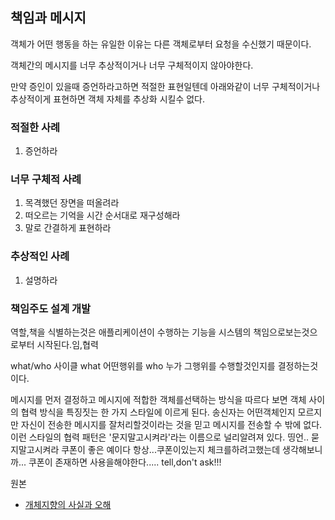 ## 책임과 메시지

객체가 어떤 행동을 하는 유일한 이유는 다른 객체로부터 요청을 수신했기 때문이다.

객체간의 메시지를 너무 추상적이거나 너무 구체적이지 않아야한다.


만약 증인이 있을때 증언하라고하면 적절한 표현일텐데 아래와같이 너무 구체적이거나 추상적이게 표현하면 객체 자체를 추상화 시킬수 없다.
### 적절한 사례
1. 증언하라

### 너무 구체적 사례
1. 목격했던 장면을 떠올려라
2. 떠오르는 기억을 시간 순서대로 재구성해라
3. 말로 간결하게 표현하라

### 추상적인 사례
1. 설명하라



 ### 책임주도 설계 개발
 역할,책을 식별하는것은 애플리케이션이 수행하는 기능을 시스템의 책임으로보는것으로부터 시작된다.임,협력

 what/who 사이클
 what 어떤행위를 who 누가 그행위를 수행할것인지를 결정하는것이다.





메시지를 먼저 결정하고 메시지에 적합한 객체를선택하는 방식을 따르다 보면 객체 사이의 협력 방식을 특징짓는 한 가지 스타일에 이르게 된다. 송신자는 어떤객체인지 모르지만 자신이 전송한 메시지를 잘처리할것이라는 것을 믿고 메시지를 전송할 수 밖에 없다. 이런 스타일의 협력 패턴은 '문지말고시켜라'라는 이름으로 널리알려져 있다.
띵언.. 묻지말고시켜라
쿠폰이 좋은 예이다 항상...쿠폰이있는지 체크를하려고했는데 생각해보니까... 쿠폰이 존재하면 사용을해야한다.....
 tell,don't ask!!!

 
 원본
 * [개체지향의 사실과 오해](http://www.yes24.co.kr/24/goods/18249021)
